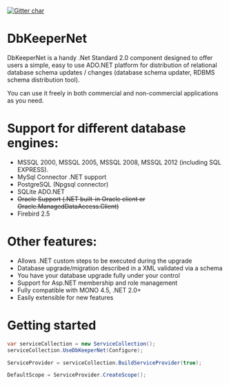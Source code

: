 [![Gitter char](https://badges.gitter.im/gitterHQ/gitter.png)](https://gitter.im/dbkeepernet/Lobby)

# DbKeeperNet

DbKeeperNet is a handy .Net Standard 2.0 component designed to offer users a simple, 
easy to use ADO.NET platform for distribution of relational database schema updates 
/ changes (database schema updater, RDBMS schema distribution tool).

You can use it freely in both commercial and non-commercial applications as you need.

# Support for different database engines:

* MSSQL 2000, MSSQL 2005, MSSQL 2008, MSSQL 2012 (including SQL EXPRESS).
* MySql Connector .NET support
* PostgreSQL (Npgsql connector)
* SQLite ADO.NET
* ~~Oracle Support (.NET built-in Oracle client or Oracle.ManagedDataAccess.Client)~~
* Firebird 2.5

# Other features:

* Allows .NET custom steps to be executed during the upgrade
* Database upgrade/migration described in a XML validated via a schema
* You have your database upgrade fully under your control
* Support for Asp.NET membership and role management
* Fully compatible with MONO 4.5, .NET 2.0+
* Easily extensible for new features

# Getting started

```csharp
var serviceCollection = new ServiceCollection();
serviceCollection.UseDbKeeperNet(Configure);

ServiceProvider = serviceCollection.BuildServiceProvider(true);

DefaultScope = ServiceProvider.CreateScope();
```
